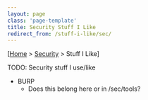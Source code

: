 ```yaml
---
layout: page
class: 'page-template'
title: Security Stuff I Like
redirect_from: /stuff-i-like/sec/
---
```


[[Home](/) > [Security](/sec/) > Stuff I Like]

TODO: Security stuff I use/like

* BURP
  * Does this belong here or in /sec/tools?
